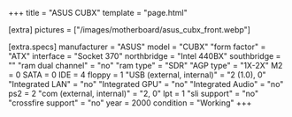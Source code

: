 +++
title     = "ASUS CUBX"
template  = "page.html"

[extra]
pictures  = ["/images/motherboard/asus_cubx_front.webp"]

  [extra.specs]
  manufacturer               = "ASUS"
  model                      = "CUBX"
  "form factor"              = "ATX"
  interface                  = "Socket 370"
  northbridge                = "Intel 440BX"
  southbridge                = ""
  "ram dual channel"         = "no"
  "ram type"                 = "SDR"
  "AGP type"                 = "1X-2X"
  M2                         = 0
  SATA                       = 0
  IDE                        = 4
  floppy                     = 1
  "USB (external, internal)" = "2 (1.0), 0"
  "Integrated LAN"           = "no"
  "Integrated GPU"           = "no"
  "Integrated Audio"         = "no"
  ps2                        = 2
  "com (external, internal)" = "2, 0"
  lpt                        = 1
  "sli support"              = "no"
  "crossfire support"        = "no"
  year                       = 2000
  condition                  = "Working"
+++
